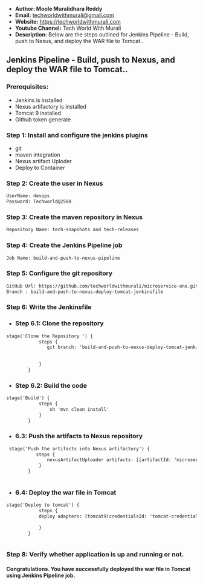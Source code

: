 + <b>Author: Moole Muralidhara Reddy</b></br>
+ <b>Email:</b> techworldwithmurali@gmail.com</br>
+ <b>Website:</b> https://techworldwithmurali.com </br>
+ <b>Youtube Channel:</b> Tech World With Murali</br>
+ <b>Description:</b> Below are the steps outlined for Jenkins Pipeline - Build, push to Nexus, and deploy the WAR file to Tomcat..</br>

## Jenkins Pipeline - Build, push to Nexus, and deploy the WAR file to Tomcat..

### Prerequisites:
  + Jenkins is installed
  + Nexus artifactory is installed
  + Tomcat 9 installed
  + Github token generate

### Step 1: Install and configure the jenkins plugins
  + git
  + maven integration
  + Nexus artifact Uploder
  + Deploy to Container
  
### Step 2: Create the user in Nexus
```xml
UserName: devops
Password: Techworld@2580
```
### Step 3: Create the maven repository in Nexus
```xml
Repository Name: tech-snapshots and tech-releases
```
### Step 4: Create the Jenkins Pipeline job
```xml
Job Name: build-and-push-to-nexus-pipeline
```
### Step 5: Configure the git repository
```xml
GitHub Url: https://github.com/techworldwithmurali/microservice-one.git
Branch : build-and-push-to-nexus-deploy-tomcat-jenkinsfile
```
### Step 6: Write the Jenkinsfile
  + ### Step 6.1: Clone the repository 
```xml
stage('Clone the Repository ') {
            steps {
               git branch: 'build-and-push-to-nexus-deploy-tomcat-jenkinsfile', credentialsId: 'github-credentials', url: 'https://github.com/techworldwithmurali/microservice-one.git'
               
               
            }
        }
```
  + ### Step 6.2: Build the code
```xml
stage('Build') {
            steps {
                sh 'mvn clean install'
            }
        }
```
  + ### 6.3: Push the artifacts to Nexus repository
```xml
 stage('Push the artifacts into Nexus artifactory') {
           steps {
               nexusArtifactUploader artifacts: [[artifactId: 'microservice-one', classifier: '', file: 'target/microservice-one.war', type: 'war']], credentialsId: 'nexus', groupId: 'com.techworldwithmurali', nexusUrl: 'nexus.techworldwithmurali.in', nexusVersion: 'nexus3', protocol: 'https', repository: 'tech-snapshots', version: '1.0-SNAPSHOT'
            }
        }
  
 ```

+ ### 6.4: Deploy the war file in Tomcat
```xml
stage('Deploy to tomcat') {
            steps {
            deploy adapters: [tomcat9(credentialsId: 'tomcat-credentials', path: '', url: 'https://tomcat.techworldwithmurali.in')], contextPath: null, war: '**/*.war'
                
            }
        }
  
```

### Step 8: Verify whether application is up and running or not.


#### Congratulations. You have successfully deployed the war file in Tomcat  using Jenkins Pipeline job.

